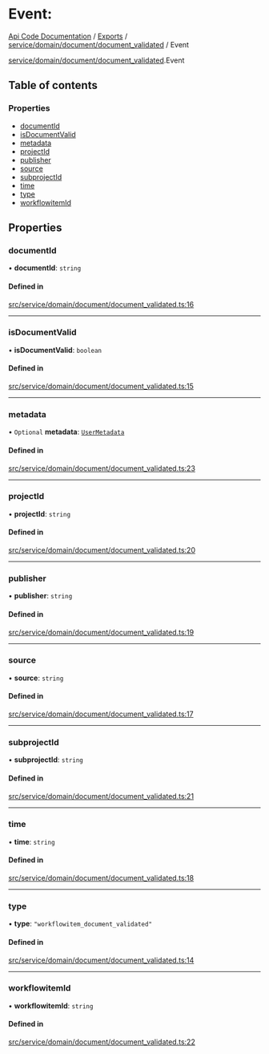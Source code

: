 # Event: 
 
[Api Code Documentation](../README.md) / [Exports](../modules.md) / [service/domain/document/document\_validated](../modules/service_domain_document_document_validated.md) / Event

[service/domain/document/document\_validated](../modules/service_domain_document_document_validated.md).Event

## Table of contents

### Properties

- [documentId](service_domain_document_document_validated.Event.md#documentid)
- [isDocumentValid](service_domain_document_document_validated.Event.md#isdocumentvalid)
- [metadata](service_domain_document_document_validated.Event.md#metadata)
- [projectId](service_domain_document_document_validated.Event.md#projectid)
- [publisher](service_domain_document_document_validated.Event.md#publisher)
- [source](service_domain_document_document_validated.Event.md#source)
- [subprojectId](service_domain_document_document_validated.Event.md#subprojectid)
- [time](service_domain_document_document_validated.Event.md#time)
- [type](service_domain_document_document_validated.Event.md#type)
- [workflowitemId](service_domain_document_document_validated.Event.md#workflowitemid)

## Properties

### documentId

• **documentId**: `string`

#### Defined in

[src/service/domain/document/document_validated.ts:16](https://github.com/openkfw/TruBudget/blob/40b449a/api/src/service/domain/document/document_validated.ts#L16)

___

### isDocumentValid

• **isDocumentValid**: `boolean`

#### Defined in

[src/service/domain/document/document_validated.ts:15](https://github.com/openkfw/TruBudget/blob/40b449a/api/src/service/domain/document/document_validated.ts#L15)

___

### metadata

• `Optional` **metadata**: [`UserMetadata`](../modules/service_domain_metadata.md#usermetadata)

#### Defined in

[src/service/domain/document/document_validated.ts:23](https://github.com/openkfw/TruBudget/blob/40b449a/api/src/service/domain/document/document_validated.ts#L23)

___

### projectId

• **projectId**: `string`

#### Defined in

[src/service/domain/document/document_validated.ts:20](https://github.com/openkfw/TruBudget/blob/40b449a/api/src/service/domain/document/document_validated.ts#L20)

___

### publisher

• **publisher**: `string`

#### Defined in

[src/service/domain/document/document_validated.ts:19](https://github.com/openkfw/TruBudget/blob/40b449a/api/src/service/domain/document/document_validated.ts#L19)

___

### source

• **source**: `string`

#### Defined in

[src/service/domain/document/document_validated.ts:17](https://github.com/openkfw/TruBudget/blob/40b449a/api/src/service/domain/document/document_validated.ts#L17)

___

### subprojectId

• **subprojectId**: `string`

#### Defined in

[src/service/domain/document/document_validated.ts:21](https://github.com/openkfw/TruBudget/blob/40b449a/api/src/service/domain/document/document_validated.ts#L21)

___

### time

• **time**: `string`

#### Defined in

[src/service/domain/document/document_validated.ts:18](https://github.com/openkfw/TruBudget/blob/40b449a/api/src/service/domain/document/document_validated.ts#L18)

___

### type

• **type**: ``"workflowitem_document_validated"``

#### Defined in

[src/service/domain/document/document_validated.ts:14](https://github.com/openkfw/TruBudget/blob/40b449a/api/src/service/domain/document/document_validated.ts#L14)

___

### workflowitemId

• **workflowitemId**: `string`

#### Defined in

[src/service/domain/document/document_validated.ts:22](https://github.com/openkfw/TruBudget/blob/40b449a/api/src/service/domain/document/document_validated.ts#L22)
